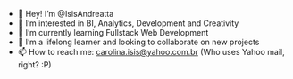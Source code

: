 - 👋 Hey! I’m @IsisAndreatta
- 👀 I’m interested in BI, Analytics, Development and Creativity
- 🌱 I’m currently learning Fullstack Web Development
- 💞️ I’m a lifelong learner and looking to collaborate on new projects
- 📫 How to reach me: carolina.isis@yahoo.com.br (Who uses Yahoo mail, right? :P) 

<!---
IsisAndreatta/IsisAndreatta is a ✨ special ✨ repository because its `README.md` (this file) appears on your GitHub profile.
You can click the Preview link to take a look at your changes.
--->
